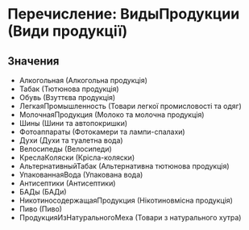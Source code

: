 ﻿# Перечисление: ВидыПродукции (Види продукції)

## Значения

- Алкогольная (Алкогольна продукція)
- Табак (Тютюнова продукція)
- Обувь (Взуттєва продукція)
- ЛегкаяПромышленность (Товари легкої промисловості та одяг)
- МолочнаяПродукция (Молоко та молочна продукція)
- Шины (Шини та автопокришки)
- Фотоаппараты (Фотокамери та лампи-спалахи)
- Духи (Духи та туалетна вода)
- Велосипеды (Велосипеди)
- КреслаКоляски (Крісла-коляски)
- АльтернативныйТабак (Альтернативна тютюнова продукція)
- УпакованнаяВода (Упакована вода)
- Антисептики (Антисептики)
- БАДы (БАДи)
- НикотиносодержащаяПродукция (Нікотиновмісна продукція)
- Пиво (Пиво)
- ПродукцияИзНатуральногоМеха (Товари з натурального хутра)

